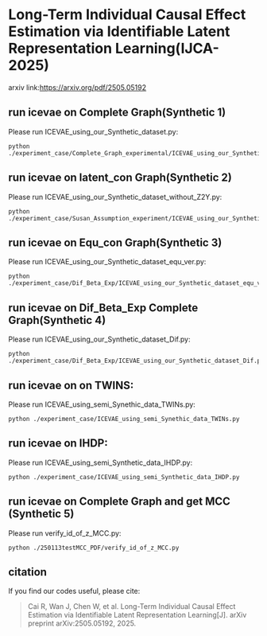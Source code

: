 # Long-Term Individual Causal Effect Estimation via Identifiable Latent Representation Learning(IJCA-2025)
arxiv link:https://arxiv.org/pdf/2505.05192

## run icevae on Complete Graph(Synthetic 1)
Please run ICEVAE_using_our_Synthetic_dataset.py:
```
python ./experiment_case/Complete_Graph_experimental/ICEVAE_using_our_Synthetic_dataset.py
```

## run icevae on latent_con Graph(Synthetic 2)
Please run ICEVAE_using_our_Synthetic_dataset_without_Z2Y.py:
```
python ./experiment_case/Susan_Assumption_experiment/ICEVAE_using_our_Synthetic_dataset_without_Z2Y.py
```

## run icevae on Equ_con Graph(Synthetic 3)
Please run ICEVAE_using_our_Synthetic_dataset_equ_ver.py:
```
python ./experiment_case/Dif_Beta_Exp/ICEVAE_using_our_Synthetic_dataset_equ_ver.py
```

## run icevae on Dif_Beta_Exp Complete Graph(Synthetic 4)
Please run ICEVAE_using_our_Synthetic_dataset_Dif.py:
```
python ./experiment_case/Dif_Beta_Exp/ICEVAE_using_our_Synthetic_dataset_Dif.py
```

## run icevae on on TWINS:
Please run ICEVAE_using_semi_Synethic_data_TWINs.py:
```
python ./experiment_case/ICEVAE_using_semi_Synethic_data_TWINs.py
```
## run icevae on IHDP:
Please run ICEVAE_using_semi_Synthetic_data_IHDP.py:
```
python ./experiment_case/ICEVAE_using_semi_Synthetic_data_IHDP.py
```
## run icevae on Complete Graph and get MCC (Synthetic 5)
Please run verify_id_of_z_MCC.py:
```
python ./250113testMCC_PDF/verify_id_of_z_MCC.py
```

## citation
If you find our codes useful, please cite:
>Cai R, Wan J, Chen W, et al. Long-Term Individual Causal Effect Estimation via Identifiable Latent Representation Learning[J]. arXiv preprint arXiv:2505.05192, 2025.
